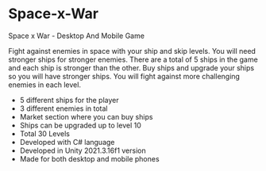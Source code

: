 # Space-x-War
 Space x War - Desktop And Mobile Game

Fight against enemies in space with your ship and skip levels. You will need stronger ships for stronger enemies. There are a total of 5 ships in the game and each ship is stronger than the other. Buy ships and upgrade your ships so you will have stronger ships. You will fight against more challenging enemies in each level.

* 5 different ships for the player
* 3 different enemies in total
* Market section where you can buy ships
* Ships can be upgraded up to level 10
* Total 30 Levels
* Developed with C# language
* Developed in Unity 2021.3.16f1 version
* Made for both desktop and mobile phones

